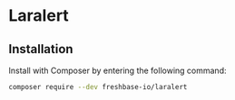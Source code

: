 # Laralert

## Installation

Install with Composer by entering the following command:

```bash
composer require --dev freshbase-io/laralert
```
